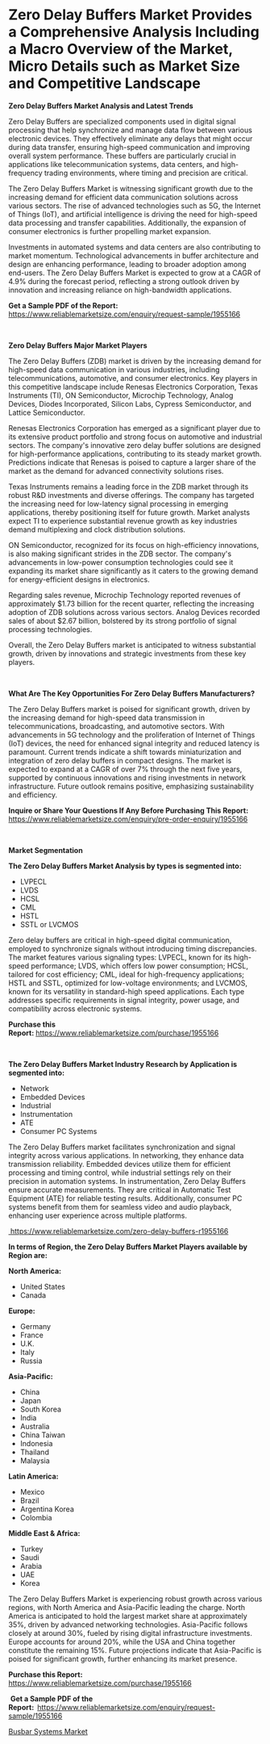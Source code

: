 <p><h1>Zero Delay Buffers Market Provides a Comprehensive Analysis Including a Macro Overview of the Market, Micro Details such as Market Size and Competitive Landscape</h1></p><p><strong>Zero Delay Buffers Market Analysis and Latest Trends</strong></p>
<p><p>Zero Delay Buffers are specialized components used in digital signal processing that help synchronize and manage data flow between various electronic devices. They effectively eliminate any delays that might occur during data transfer, ensuring high-speed communication and improving overall system performance. These buffers are particularly crucial in applications like telecommunication systems, data centers, and high-frequency trading environments, where timing and precision are critical.</p><p>The Zero Delay Buffers Market is witnessing significant growth due to the increasing demand for efficient data communication solutions across various sectors. The rise of advanced technologies such as 5G, the Internet of Things (IoT), and artificial intelligence is driving the need for high-speed data processing and transfer capabilities. Additionally, the expansion of consumer electronics is further propelling market expansion.</p><p>Investments in automated systems and data centers are also contributing to market momentum. Technological advancements in buffer architecture and design are enhancing performance, leading to broader adoption among end-users. The Zero Delay Buffers Market is expected to grow at a CAGR of 4.9% during the forecast period, reflecting a strong outlook driven by innovation and increasing reliance on high-bandwidth applications.</p></p>
<p><strong>Get a Sample PDF of the Report:&nbsp;</strong> <a href="https://www.reliablemarketsize.com/enquiry/request-sample/1955166?utm_campaign=2640&utm_medium=2&utm_source=Github&utm_content=ia&utm_term=06042025&utm_id=zero-delay-buffers">https://www.reliablemarketsize.com/enquiry/request-sample/1955166</a></p>
<p>&nbsp;</p>
<p><strong>Zero Delay Buffers Major Market Players</strong></p>
<p><p>The Zero Delay Buffers (ZDB) market is driven by the increasing demand for high-speed data communication in various industries, including telecommunications, automotive, and consumer electronics. Key players in this competitive landscape include Renesas Electronics Corporation, Texas Instruments (TI), ON Semiconductor, Microchip Technology, Analog Devices, Diodes Incorporated, Silicon Labs, Cypress Semiconductor, and Lattice Semiconductor.</p><p>Renesas Electronics Corporation has emerged as a significant player due to its extensive product portfolio and strong focus on automotive and industrial sectors. The company's innovative zero delay buffer solutions are designed for high-performance applications, contributing to its steady market growth. Predictions indicate that Renesas is poised to capture a larger share of the market as the demand for advanced connectivity solutions rises.</p><p>Texas Instruments remains a leading force in the ZDB market through its robust R&D investments and diverse offerings. The company has targeted the increasing need for low-latency signal processing in emerging applications, thereby positioning itself for future growth. Market analysts expect TI to experience substantial revenue growth as key industries demand multiplexing and clock distribution solutions.</p><p>ON Semiconductor, recognized for its focus on high-efficiency innovations, is also making significant strides in the ZDB sector. The company's advancements in low-power consumption technologies could see it expanding its market share significantly as it caters to the growing demand for energy-efficient designs in electronics.</p><p>Regarding sales revenue, Microchip Technology reported revenues of approximately $1.73 billion for the recent quarter, reflecting the increasing adoption of ZDB solutions across various sectors. Analog Devices recorded sales of about $2.67 billion, bolstered by its strong portfolio of signal processing technologies.</p><p>Overall, the Zero Delay Buffers market is anticipated to witness substantial growth, driven by innovations and strategic investments from these key players.</p></p>
<p>&nbsp;</p>
<p><strong>What Are The Key Opportunities For Zero Delay Buffers Manufacturers?</strong></p>
<p><p>The Zero Delay Buffers market is poised for significant growth, driven by the increasing demand for high-speed data transmission in telecommunications, broadcasting, and automotive sectors. With advancements in 5G technology and the proliferation of Internet of Things (IoT) devices, the need for enhanced signal integrity and reduced latency is paramount. Current trends indicate a shift towards miniaturization and integration of zero delay buffers in compact designs. The market is expected to expand at a CAGR of over 7% through the next five years, supported by continuous innovations and rising investments in network infrastructure. Future outlook remains positive, emphasizing sustainability and efficiency.</p></p>
<p><strong>Inquire or Share Your Questions If Any Before Purchasing This Report:</strong> <a href="https://www.reliablemarketsize.com/enquiry/pre-order-enquiry/1955166?utm_campaign=2640&utm_medium=2&utm_source=Github&utm_content=ia&utm_term=06042025&utm_id=zero-delay-buffers">https://www.reliablemarketsize.com/enquiry/pre-order-enquiry/1955166</a></p>
<p>&nbsp;</p>
<p><strong>Market Segmentation</strong></p>
<p><strong>The Zero Delay Buffers Market Analysis by types is segmented into:</strong></p>
<p><ul><li>LVPECL</li><li>LVDS</li><li>HCSL</li><li>CML</li><li>HSTL</li><li>SSTL or LVCMOS</li></ul></p>
<p><p>Zero delay buffers are critical in high-speed digital communication, employed to synchronize signals without introducing timing discrepancies. The market features various signaling types: LVPECL, known for its high-speed performance; LVDS, which offers low power consumption; HCSL, tailored for cost efficiency; CML, ideal for high-frequency applications; HSTL and SSTL, optimized for low-voltage environments; and LVCMOS, known for its versatility in standard-high speed applications. Each type addresses specific requirements in signal integrity, power usage, and compatibility across electronic systems.</p></p>
<p><strong>Purchase this Report:&nbsp;</strong><a href="https://www.reliablemarketsize.com/purchase/1955166?utm_campaign=2640&utm_medium=2&utm_source=Github&utm_content=ia&utm_term=06042025&utm_id=zero-delay-buffers">https://www.reliablemarketsize.com/purchase/1955166</a></p>
<p>&nbsp;</p>
<p><strong>The Zero Delay Buffers Market Industry Research by Application is segmented into:</strong></p>
<p><ul><li>Network</li><li>Embedded Devices</li><li>Industrial</li><li>Instrumentation</li><li>ATE</li><li>Consumer PC Systems</li></ul></p>
<p><p>The Zero Delay Buffers market facilitates synchronization and signal integrity across various applications. In networking, they enhance data transmission reliability. Embedded devices utilize them for efficient processing and timing control, while industrial settings rely on their precision in automation systems. In instrumentation, Zero Delay Buffers ensure accurate measurements. They are critical in Automatic Test Equipment (ATE) for reliable testing results. Additionally, consumer PC systems benefit from them for seamless video and audio playback, enhancing user experience across multiple platforms.</p></p>
<p><a href="https://www.reliablemarketsize.com/zero-delay-buffers-r1955166?utm_campaign=2640&utm_medium=2&utm_source=Github&utm_content=ia&utm_term=06042025&utm_id=zero-delay-buffers">&nbsp;https://www.reliablemarketsize.com/zero-delay-buffers-r1955166</a></p>
<p><strong>In terms of Region, the Zero Delay Buffers Market Players available by Region are:</strong></p>
<p>
    <p> <strong> North America: </strong>
        <ul>
            <li>United States</li>
            <li>Canada</li>
        </ul>
        </p> 
    <p> <strong> Europe: </strong>
        <ul>
            <li>Germany</li>
            <li>France</li>
            <li>U.K.</li>
            <li>Italy</li>
            <li>Russia</li>
        </ul>
        </p> 
    <p> <strong> Asia-Pacific: </strong>
        <ul>
            <li>China</li>
            <li>Japan</li>
            <li>South Korea</li>
            <li>India</li>
            <li>Australia</li>
            <li>China Taiwan</li>
            <li>Indonesia</li>
            <li>Thailand</li>
            <li>Malaysia</li>
        </ul>
        </p> 
    <p> <strong> Latin America: </strong>
        <ul>
            <li>Mexico</li>
            <li>Brazil</li>
            <li>Argentina Korea</li>
            <li>Colombia</li>
        </ul>
        </p> 
    <p> <strong> Middle East & Africa: </strong>
        <ul>
            <li>Turkey</li>
            <li>Saudi</li>
            <li>Arabia</li>
            <li>UAE</li>
            <li>Korea</li>
        </ul>
    </p>
    </p>
<p><p>The Zero Delay Buffers Market is experiencing robust growth across various regions, with North America and Asia-Pacific leading the charge. North America is anticipated to hold the largest market share at approximately 35%, driven by advanced networking technologies. Asia-Pacific follows closely at around 30%, fueled by rising digital infrastructure investments. Europe accounts for around 20%, while the USA and China together constitute the remaining 15%. Future projections indicate that Asia-Pacific is poised for significant growth, further enhancing its market presence.</p></p>
<p><strong>Purchase this Report: </strong><a href="https://www.reliablemarketsize.com/purchase/1955166?utm_campaign=2640&utm_medium=2&utm_source=Github&utm_content=ia&utm_term=06042025&utm_id=zero-delay-buffers">https://www.reliablemarketsize.com/purchase/1955166</a></p>
<p>&nbsp;<strong>Get a Sample PDF of the Report:&nbsp;&nbsp;</strong><a href="https://www.reliablemarketsize.com/enquiry/request-sample/1955166?utm_campaign=2640&utm_medium=2&utm_source=Github&utm_content=ia&utm_term=06042025&utm_id=zero-delay-buffers">https://www.reliablemarketsize.com/enquiry/request-sample/1955166</a></p>
<p><strong></strong></p>
<p><p><a href="https://github.com/stillsfloria19981/Market-Research-Report-List-1/blob/main/busbar-systems-market.md?utm_campaign=2640&utm_medium=2&utm_source=Github&utm_content=ia&utm_term=06042025&utm_id=zero-delay-buffers">Busbar Systems Market</a></p></p>